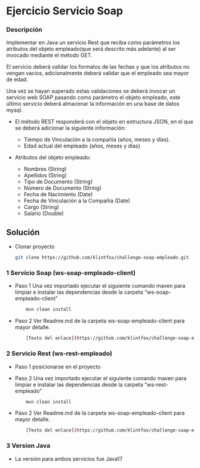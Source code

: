 # Ejercicio Servicio Soap

### Descripción

Implementar en Java un servicio Rest que reciba como parámetros los atributos del objeto empleado(que será descrito más adelante) al ser invocado mediante el método GET. 

El servicio deberá validar los formatos de las fechas y que los atributos no vengan vacíos, adicionalmente deberá validar que el empleado sea mayor de edad.

Una vez se hayan superado estas validaciones se deberá invocar un servicio web SOAP pasando como parámetro el objeto empleado, este último servicio deberá almacenar la información en una base de datos mysql. 

- El método REST responderá con el objeto en estructura JSON, en el que se deberá adicionar la siguiente información:
  - Tiempo de Vinculación a la compañía (años, meses y días).
  - Edad actual del empleado (años, meses y días)

- Atributos del objeto empleado:
  - Nombres (String)
  - Apellidos (String)
  - Tipo de Documento (String)
  - Número de Documento (String)
  - Fecha de Nacimiento (Date)
  - Fecha de Vinculación a la Compañía (Date)
  - Cargo (String)
  - Salario (Double)
  
## Solución

- Clonar proyecto 

	```sh
	git clone https://github.com/klintfox/challenge-soap-empleado.git
	```

### 1 Servicio Soap (ws-soap-empleado-client)

- Paso 1 Una vez importado ejecutar el siguiente comando maven para limpiar e instalar las dependencias desde la carpeta "ws-soap-empleado-client"
	
	```sh
		mvn clean install
	```	
 
- Paso 2 Ver Readme.md de la carpeta ws-soap-empleado-client para mayor detalle.
	
	```sh
		[Texto del enlace](https://github.com/klintfox/challenge-soap-empleado/tree/master/ws-rest-empleado)
	```


### 2 Servicio Rest (ws-rest-empleado)

- Paso 1 posicionarse en el proyecto 

- Paso 2 Una vez importado ejecutar el siguiente comando maven para limpiar e instalar las dependencias desde la carpeta "ws-rest-empleado" 
	
	```sh
		mvn clean install
	```	
 
- Paso 2 Ver Readme.md de la carpeta ws-soap-empleado-client para mayor detalle.
	```sh
		[Texto del enlace](https://github.com/klintfox/challenge-soap-empleado/tree/master/ws-rest-empleado)

	```

### 3 Version Java

- La versión para ambos servicios fue Java17 

